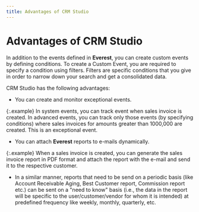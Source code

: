 ```yaml
---
title: Advantages of CRM Studio
---
```


# Advantages of CRM  Studio


In addition to the events defined in **Everest**,  you can create custom events by defining conditions. To create a Custom  Event, you are required to specify a condition using filters. Filters  are specific conditions that you give in order to narrow down your search  and get a consolidated data.


CRM Studio  has the following advantages:

- You can create  and monitor exceptional events.



{:.example}
In system events, you can track event when  sales invoice is created. In advanced events, you can track only those  events (by specifying conditions) where sales invoices for amounts greater  than 1000,000 are created. This is an exceptional event.

- You can attach  **Everest** reports to e-mails  dynamically.



{:.example}
When a sales invoice is created, you can generate  the sales invoice report in PDF  format and attach the report with the e-mail and send it to the respective  customer.

- In a similar  manner, reports that need to be send on a periodic basis (like Account  Receivable Aging, Best Customer report, Commission report etc.) can be  sent on a "need to know" basis (i.e., the data in the report  will be specific to the user/customer/vendor for whom it is intended)  at predefined frequency like weekly, monthly, quarterly, etc.

